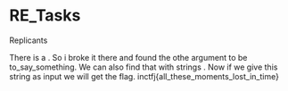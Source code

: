 # RE_Tasks
Replicants

There is a <strcmp>. So i broke it there and found the othe argument to be to_say_something. We can also find that with strings .
Now if we give this string as input we will get the flag.
inctfj{all_these_moments_lost_in_time}

